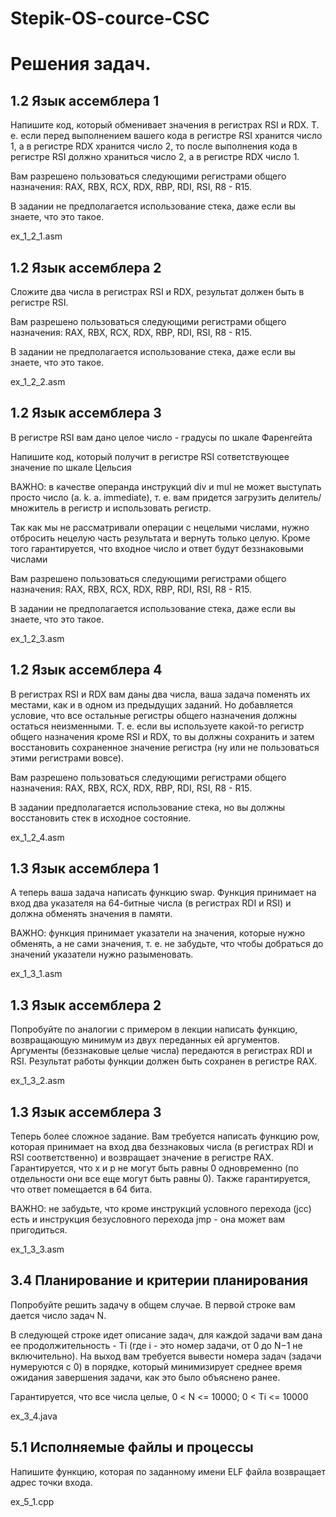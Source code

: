 ﻿# Stepik-OS-cource-CSC

# Решения задач.

## 1.2 Язык ассемблера 1

Напишите код, который обменивает значения в регистрах RSI и RDX. Т. е. если перед выполнением вашего кода в регистре RSI хранится число 1, а в регистре RDX хранится число 2, то после выполнения кода в регистре RSI должно храниться число 2, а в регистре RDX число 1.

Вам разрешено пользоваться следующими регистрами общего назначения: RAX, RBX, RCX, RDX, RBP, RDI, RSI, R8 - R15.

В задании не предполагается использование стека, даже если вы знаете, что это такое.

ex_1_2_1.asm

## 1.2 Язык ассемблера 2

Сложите два числа в регистрах RSI и RDX, результат должен быть в регистре RSI.

Вам разрешено пользоваться следующими регистрами общего назначения: RAX, RBX, RCX, RDX, RBP, RDI, RSI, R8 - R15.

В задании не предполагается использование стека, даже если вы знаете, что это такое.

ex_1_2_2.asm

## 1.2 Язык ассемблера 3

В регистре RSI вам дано целое число - градусы по шкале Фаренгейта 

Напишите код, который получит в регистре RSI сответствующее значение по шкале Цельсия

ВАЖНО: в качестве операнда инструкций div и mul не может выступать просто число (a. k. a. immediate), т. е. вам придется загрузить делитель/множитель в регистр и использовать регистр.

Так как мы не рассматривали операции с нецелыми числами, нужно отбросить нецелую часть результата и вернуть только целую. Кроме того гарантируется, что входное число и ответ будут беззнаковыми числами

Вам разрешено пользоваться следующими регистрами общего назначения: RAX, RBX, RCX, RDX, RBP, RDI, RSI, R8 - R15.

В задании не предполагается использование стека, даже если вы знаете, что это такое.

ex_1_2_3.asm

## 1.2 Язык ассемблера 4

В регистрах RSI и RDX вам даны два числа, ваша задача поменять их местами, как и в одном из предыдущих заданий. Но добавляется условие, что все остальные регистры общего назначения должны остаться неизменными. Т. е. если вы используете какой-то регистр общего назначения кроме RSI и RDX, то вы должны сохранить и затем восстановить сохраненное значение регистра (ну или не пользоваться этими регистрами вовсе).

Вам разрешено пользоваться следующими регистрами общего назначения: RAX, RBX, RCX, RDX, RBP, RDI, RSI, R8 - R15.

В задании предполагается использование стека, но вы должны восстановить стек в исходное состояние.

ex_1_2_4.asm

## 1.3 Язык ассемблера 1

А теперь ваша задача написать функцию swap. Функция принимает на вход два указателя на 64-битные числа (в регистрах RDI и RSI) и должна обменять значения в памяти.

ВАЖНО: функция принимает указатели на значения, которые нужно обменять, а не сами значения, т. е. не забудьте, что чтобы добраться до значений указатели нужно разыменовать. 

ex_1_3_1.asm

## 1.3 Язык ассемблера 2

Попробуйте по аналогии с примером в лекции написать функцию, возвращающую минимум из двух переданных ей аргументов. Аргументы (беззнаковые целые числа) передаются в регистрах RDI и RSI. Результат работы функции должен быть сохранен в регистре RAX.

ex_1_3_2.asm

## 1.3 Язык ассемблера 3

Теперь более сложное задание. Вам требуется написать функцию pow, которая принимает на вход два беззнаковых числа 
(в регистрах RDI и RSI соответственно) и возвращает значение в регистре RAX. Гарантируется, что x и p не могут быть равны 0 одновременно (по отдельности они все еще могут быть равны 0). Также гарантируется, что ответ помещается в 64 бита.

ВАЖНО: не забудьте, что кроме инструкций условного перехода (jcc) есть и инструкция безусловного перехода jmp - она может вам пригодиться.

ex_1_3_3.asm

## 3.4 Планирование и критерии планирования

Попробуйте решить задачу в общем случае. В первой строке вам дается число задач N. 

В следующей строке идет описание задач, для каждой задачи вам дана ее продолжительность - Ti (где i - это номер задачи, от 0 до N−1
не включительно). На выход вам требуется вывести номера задач (задачи нумеруются с 0) в порядке, который минимизирует среднее время ожидания завершения задачи, как это было объяснено ранее.

Гарантируется, что все числа целые, 0 < N <= 10000; 0 < Ti <= 10000

ex_3_4.java

## 5.1 Исполняемые файлы и процессы

Напишите функцию, которая по заданному имени ELF файла возвращает адрес точки входа.

ex_5_1.cpp
